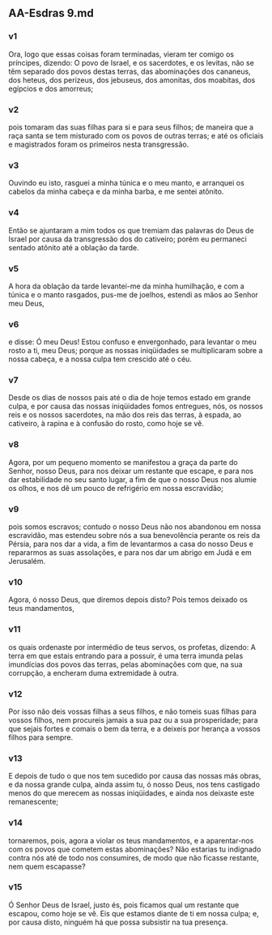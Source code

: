 ## AA-Esdras 9.md
### v1
 Ora, logo que essas coisas foram terminadas, vieram ter comigo os príncipes, dizendo: O povo de Israel, e os sacerdotes, e os levitas, não se têm separado dos povos destas terras, das abominações dos cananeus, dos heteus, dos perizeus, dos jebuseus, dos amonitas, dos moabitas, dos egípcios e dos amorreus;
### v2
 pois tomaram das suas filhas para si e para seus filhos; de maneira que a raça santa se tem misturado com os povos de outras terras; e até os oficiais e magistrados foram os primeiros nesta transgressão.
### v3
 Ouvindo eu isto, rasguei a minha túnica e o meu manto, e arranquei os cabelos da minha cabeça e da minha barba, e me sentei atônito.
### v4
 Então se ajuntaram a mim todos os que tremiam das palavras do Deus de Israel por causa da transgressão dos do cativeiro; porém eu permaneci sentado atônito até a oblação da tarde.
### v5
 A hora da oblação da tarde levantei-me da minha humilhação, e com a túnica e o manto rasgados, pus-me de joelhos, estendi as mãos ao Senhor meu Deus,
### v6
 e disse: Ó meu Deus! Estou confuso e envergonhado, para levantar o meu rosto a ti, meu Deus; porque as nossas iniqüidades se multiplicaram sobre a nossa cabeça, e a nossa culpa tem crescido até o céu.
### v7
 Desde os dias de nossos pais até o dia de hoje temos estado em grande culpa, e por causa das nossas iniqüidades fomos entregues, nós, os nossos reis e os nossos sacerdotes, na mão dos reis das terras, à espada, ao cativeiro, à rapina e à confusão do rosto, como hoje se vê.
### v8
 Agora, por um pequeno momento se manifestou a graça da parte do Senhor, nosso Deus, para nos deixar um restante que escape, e para nos dar estabilidade no seu santo lugar, a fim de que o nosso Deus nos alumie os olhos, e nos dê um pouco de refrigério em nossa escravidão;
### v9
 pois somos escravos; contudo o nosso Deus não nos abandonou em nossa escravidão, mas estendeu sobre nós a sua benevolência perante os reis da Pérsia, para nos dar a vida, a fim de levantarmos a casa do nosso Deus e repararmos as suas assolações, e para nos dar um abrigo em Judá e em Jerusalém.
### v10
 Agora, ó nosso Deus, que diremos depois disto? Pois temos deixado os teus mandamentos,
### v11
 os quais ordenaste por intermédio de teus servos, os profetas, dizendo: A terra em que estais entrando para a possuir, é uma terra imunda pelas imundícias dos povos das terras, pelas abominações com que, na sua corrupção, a encheram duma extremidade à outra.
### v12
 Por isso não deis vossas filhas a seus filhos, e não tomeis suas filhas para vossos filhos, nem procureis jamais a sua paz ou a sua prosperidade; para que sejais fortes e comais o bem da terra, e a deixeis por herança a vossos filhos para sempre.
### v13
 E depois de tudo o que nos tem sucedido por causa das nossas más obras, e da nossa grande culpa, ainda assim tu, ó nosso Deus, nos tens castigado menos do que merecem as nossas iniqüidades, e ainda nos deixaste este remanescente;
### v14
 tornaremos, pois, agora a violar os teus mandamentos, e a aparentar-nos com os povos que cometem estas abominações? Não estarias tu indignado contra nós até de todo nos consumires, de modo que não ficasse restante, nem quem escapasse?
### v15
 Ó Senhor Deus de Israel, justo és, pois ficamos qual um restante que escapou, como hoje se vê. Eis que estamos diante de ti em nossa culpa; e, por causa disto, ninguém há que possa subsistir na tua presença.
